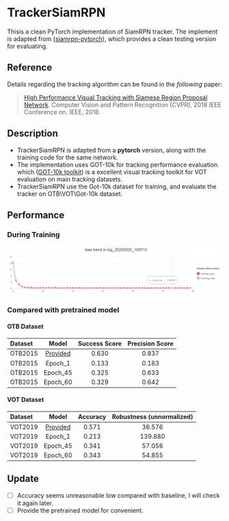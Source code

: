 # TrackerSiamRPN 

Thisis a clean PyTorch implementation of SiamRPN tracker. The  implement is adapted from ([siamrpn-pytorch](https://github.com/huanglianghua/siamrpn-pytorch)), which provides a clean testing version for evaluating. 

## Reference
Details regarding the tracking algorithm can be found in the *following* paper:
>[High Performance Visual Tracking with Siamese Region Proposal Network](http://openaccess.thecvf.com/content_cvpr_2018/papers/Li_High_Performance_Visual_CVPR_2018_paper.pdf). 
>Computer Vision and Pattern Recognition (CVPR), 2018 IEEE Conference on. IEEE, 2018.

## Description

- TrackerSiamRPN is adapted from a **pytorch** version, along with the training code for the same network.
- The implementation uses GOT-10k for tracking performance evaluation. which ([GOT-10k toolkit](https://github.com/got-10k/toolkit)) is a excellent visual tracking toolkit for VOT evaluation on main tracking datasets.
- TrackerSiamRPN use the Got-10k dataset for training, and evaluate the tracker on OTB\VOT\Got-10k dataset.

## Performance
 
### During Training
![Val_loss trend during training (60 epoches)](https://github.com/FadedFate/TrackerSiamRPN/blob/master/traing.JPG)

### Compared with pretrained model
#### OTB Dataset
| Dataset       |  Model  | Success Score    | Precision Score |
|:-----------   |:----------------:|:----------------:|:----------------:|
| OTB2015       | [Provided](https://github.com/huanglianghua/siamrpn-pytorch)      | 0.630            | 0.837 |
| OTB2015       | Epoch_1   | 0.133            | 0.183 |
| OTB2015       | Epoch_45   | 0.325            | 0.633 |
| OTB2015       | Epoch_60   | 0.329            | 0.642 |

#### VOT Dataset

| Dataset       |  Model  | Accuracy    | Robustness (unnormalized) |
|:-----------   |:----------------: |:-----------:|:-------------------------:|
| VOT2019       | [Provided](https://github.com/huanglianghua/siamrpn-pytorch) | 0.571            | 36.576            |
| VOT2019       | Epoch_1 | 0.213            | 139.880            |
| VOT2019       | Epoch_45 | 0.341            | 57.056            |
| VOT2019       | Epoch_60 | 0.343          | 54.855           |

## Update

 - [ ] Accuracy seems unreasonable low compared with baseline, I will check it again later.
 - [ ] Provide the pretrained model for convenient.
